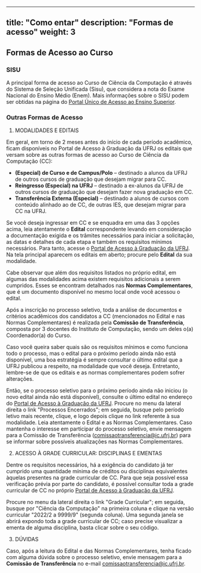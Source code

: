 
---
title: "Como entar"
description: "Formas de acesso"
weight: 3
---

## Formas de Acesso ao Curso

### SISU

A principal forma de acesso ao Curso de Ciência da Computação é através do Sistema de Seleção Unificada (Sisu), que considera a nota do Exame Nacional do Ensino Médio (Enem). Mais informações sobre o SISU podem ser obtidas na página do [Portal Único de Acesso ao Ensino Superior](https://acessounico.mec.gov.br/sisu).

### Outras Formas de Acesso

1. MODALIDADES E EDITAIS

Em geral, em torno de 2 meses antes do início de cada período acadêmico, ficam disponíveis no Portal de Acesso à Graduação da UFRJ os editais que versam sobre as outras formas de acesso ao Curso de Ciência da Computação (CC):

- **(Especial) de Curso e de Campus/Polo** – destinado a alunos da UFRJ de outros cursos de graduação que desejam migrar para CC.
- **Reingresso (Especial) na UFRJ** – destinado a ex-alunos da UFRJ de outros cursos de graduação que desejam fazer nova graduação em CC.
- **Transferência Externa (Especial)** – destinado a alunos de cursos com conteúdo alinhado ao de CC, de outras IES, que desejam migrar para CC na UFRJ.

Se você deseja ingressar em CC e se enquadra em uma das 3 opções acima, leia atentamente o **Edital** correspondente levando em consideração a documentação exigida e os trâmites necessários para iniciar a solicitação,  as datas e detalhes de cada etapa e também os requisitos mínimos necessários. Para tanto, acesse o [Portal de Acesso à Graduação da UFRJ](https://acessograduacao.ufrj.br/). Na tela principal aparecem os editais em aberto; procure pelo **Edital** da sua modalidade. 

Cabe observar que além dos requisitos listados no próprio edital, em algumas das modalidades acima existem requisitos adicionais a serem cumpridos. Esses se encontram detalhados nas **Normas Complementares**, que é um documento disponível no mesmo local onde você acessou o edital. 

Após a inscrição no processo seletivo, toda a análise de documentos e critérios acadêmicos dos candidatos a CC  (mencionados no Edital e nas Normas Complementares) é realizada pela **Comissão de Transferência**, composta por 3 docentes do Instituto de Computação, sendo um deles o(a) Coordenador(a) do Curso. 

Caso você queira saber quais são os requisitos mínimos e como funciona todo o processo, mas o edital para o próximo período ainda não está disponível, uma boa estratégia é sempre consultar o último edital que a UFRJ publicou a respeito, na modalidade que você deseja. Entretanto, lembre-se de que os editais e as normas complementares podem sofrer alterações.

Então, se o processo seletivo para o próximo período ainda não iniciou (o novo edital ainda não está disponível), consulte o último edital no endereço do [Portal de Acesso à Graduação da UFRJ](https://acessograduacao.ufrj.br/). Procure no menu da lateral direita o link "Processos Encerrados"; em seguida, busque pelo período letivo mais recente, clique, e logo depois clique no link referente à sua modalidade. Leia atentamente o Edital e as Normas Complementares. Caso mantenha o interesse em participar do processo seletivo, envie mensagem para a Comissão de Transferência (comissaotransferencia@ic.ufrj.br) para se informar sobre possíveis atualizações nas Normas Complementares.

2. ACESSO À GRADE CURRICULAR: DISCIPLINAS E EMENTAS

Dentre os requisitos necessários, há a exigência do candidato já ter cumprido uma quantidade mínima de créditos ou disciplinas equivalentes àquelas presentes na grade curricular de CC. Para que seja possível essa verificação prévia por parte do candidato, é possível consultar toda a grade curricular de CC no próprio [Portal de Acesso à Graduação da UFRJ](https://acessograduacao.ufrj.br/). 

Procure no menu da lateral direita o link "Grade Curricular"; em seguida, busque por "Ciência da Computação" na primeira coluna e clique na versão curricular "2022/2 a 9999/9" (segunda coluna). Uma segunda janela se abrirá expondo toda a grade curricular de CC; caso precise visualizar a ementa de alguma disciplina, basta clicar sobre o seu código.

3. DÚVIDAS

Caso, após a leitura do Edital e das Normas Complementares, tenha ficado com alguma dúvida sobre o processo seletivo, envie mensagem para a **Comissão de Transferência** no e-mail comissaotransferencia@ic.ufrj.br.